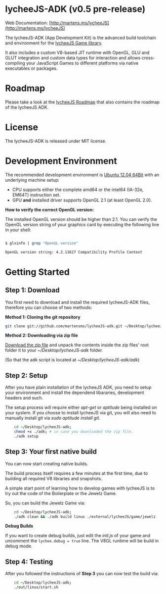 
# lycheeJS-ADK (v0.5 pre-release)

Web Documentation: [http://martens.ms/lycheeJS](http://martens.ms/lycheeJS)

The lycheeJS-ADK (App Development Kit) is the advanced build
toolchain and environment for the [lycheeJS Game library](https://github.com/martensms/lycheeJS).

It also includes a custom V8-based JIT runtime with OpenGL, GLU
and GLUT integration and custom data types for interaction and
allows cross-compiling your JavaScript Games to different
platforms via native executables or packages.


# Roadmap

Please take a look at the [lycheeJS Roadmap](https://github.com/martensms/lycheeJS#roadmap)
that also contains the roadmap of the lycheeJS ADK.


# License

The lycheeJS-ADK is released under MIT license.


# Development Environment

The recommended development environment is [Ubuntu 12.04 64Bit](http://ubuntu.com/download)
with an underlying machine setup:

- CPU supports either the complete amd64 or the intel64 (IA-32e, EM64T) instruction set.
- GPU **and** installed driver supports OpenGL 2.1 (at least OpenGL 2.0).


**How to verify the correct OpenGL version:**

The installed OpenGL version should be higher than 2.1. You can verify the OpenGL version
string of your graphics card by executing the following line in your shell:

```bash

$ glxinfo | grep "OpenGL version"

OpenGL version string: 4.2.11627 Compatibility Profile Context

```


# Getting Started


## Step 1: Download

You first need to download and install the required lycheeJS-ADK files,
therefore you can choose of two methods:

**Method 1: Cloning the git repository**

```bash
git clone git://github.com/martensms/lycheeJS-adk.git ~/Desktop/lycheeJS-adk;
```

**Method 2: Downloading via zip file**

[Download the zip file](https://github.com/martensms/lycheeJS-adk/zipball/master)
and unpack the contents inside the zip files' root folder it to your *~/Desktop/lycheeJS-adk* folder.

(So that the adk script is located at *~/Desktop/lycheeJS-adk/adk*)


## Step 2: Setup

After you have plain installation of the lycheeJS ADK, you need to
setup your environment and install the dependend libararies, development
headers and such.

The setup process will require either *apt-get* or *aptitude* being
installed on your system. If you choose to install lycheeJS via git, you
will also need to manually install git via *sudo aptitude install git*.

```bash
	cd ~/Desktop/lycheeJS-adk;
	chmod +x ./adk; # in case you downloaded the zip file.
	./adk setup
```


## Step 3: Your first native build

You can now start creating native builds.

The build process itself requires a few minutes at the first time, due to
building all required V8 libraries and snapshots.

A simple start point of learning how to develop games with lycheeJS is
to try out the code of the Boilerplate or the Jewelz Game.

So, you can build the Jewelz Game via:

```bash
	cd ~/Desktop/lycheeJS-adk;
	./adk clean && ./adk build linux ./external/lycheeJS/game/jewelz
```

**Debug Builds**

If you want to create debug builds, just edit the *init.js* of your
game and uncomment the ```lychee.debug = true``` line.
The V8GL runtime will be build in debug mode.


## Step 4: Testing

After you followed the instructions of **Step 3** you can now test the
build via:

```bash
	cd ~/Desktop/lycheeJS-adk;
	./out/linux/start.sh
```


